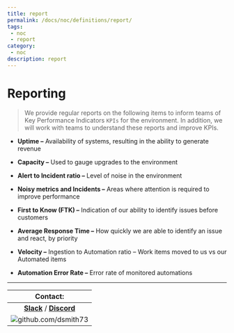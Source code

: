 ```yaml
---
title: report
permalink: /docs/noc/definitions/report/
tags: 
 - noc
 - report
category:
 - noc
description: report
---
```



# Reporting  

> We provide regular reports on the following items to inform teams of Key Performance Indicators `KPIs` for the environment. In addition, we will work with teams to understand these reports and improve KPIs.  

  * **Uptime –** Availability of systems, resulting in the ability to generate revenue  

  * **Capacity –** Used to gauge upgrades to the environment  
  
  * **Alert to Incident ratio –** Level of noise in the environment  
  
  * **Noisy metrics and Incidents –** Areas where attention is required to improve performance  
  
  * **First to Know (FTK) –** Indication of our ability to identify issues before customers  
  
  * **Average Response Time –** How quickly we are able to identify an issue and react, by priority  
  
  * **Velocity –** Ingestion to Automation ratio – Work items moved to us vs our Automated items  
  
  * **Automation Error Rate –** Error rate of monitored automations  

---



| Contact: |
| :---------: |
| **[Slack](https://101101workspace.slack.com/archives/D012ESWSXHQ "dsmith73 on 101101 workspace")**  / **[Discord](https://discord.gg/RmzVNzx)** |
| ![github.com/dsmith73](https://avatars1.githubusercontent.com/u/44279121?s=60&u=7a933a33b51505f9d6435eeffae1c8156a47dc77&v=4 "github.com/dsmith73") |
